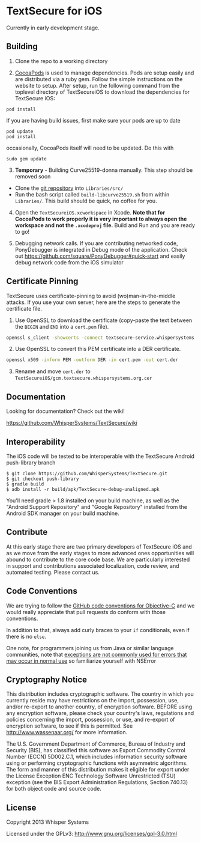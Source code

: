 # TextSecure for iOS

Currently in early development stage.

## Building

1) Clone the repo to a working directory

2) [CocoaPods](http://cocoapods.org) is used to manage dependencies. Pods are setup easily and are distributed via a ruby gem. Follow the simple instructions on the website to setup. After setup, run the following command from the toplevel directory of TextSecureiOS to download the dependencies for TextSecure iOS:

```
pod install
```
If you are having build issues, first make sure your pods are up to date
```
pod update
pod install
```
occasionally, CocoaPods itself will need to be updated. Do this with
```
sudo gem update
```

3) **Temporary** - Building Curve25519-donna manually. This step should be removed soon

- Clone the [git repository](https://github.com/agl/curve25519-donna.git) into `Libraries/src/`
- Run the bash script called `build-libcurve25519.sh`  from within `Libraries/`. This build should be quick, no coffee for you.


4) Open the `TextSecureiOS.xcworkspace` in Xcode. **Note that for CocoaPods to work properly it is very important to always open the workspace and not the `.xcodeproj` file.** Build and Run and you are ready to go!

5) Debugging network calls. If you are contributing networked code, PonyDebugger is integrated in Debug mode of the application. Check out https://github.com/square/PonyDebugger#quick-start and easily debug network code from the iOS simulator

## Certificate Pinning

TextSecure uses certificate-pinning to avoid (wo)man-in-the-middle attacks. If you use your own server, here are the steps to generate the certificate file. 

1) Use OpenSSL to download the certificate (copy-paste the text between the `BEGIN` and `END` into a `cert.pem` file).

```bash
openssl s_client -showcerts -connect textsecure-service.whispersystems.org:443 </dev/null
```
2) Use OpenSSL to convert this PEM certificate into a DER certificate. 

```bash
openssl x509 -inform PEM -outform DER -in cert.pem -out cert.der
```

3) Rename and move `cert.der` to `TextSecureiOS/gcm.textsecure.whispersystems.org.cer`

## Documentation


Looking for documentation? Check out the wiki!

https://github.com/WhisperSystems/TextSecure/wiki

## Interoperability 
The iOS code will be tested to be interoperable with the TextSecure Android push-library branch
```
$ git clone https://github.com/WhisperSystems/TextSecure.git
$ git checkout push-library
$ gradle build
$ adb install -r build/apk/TextSecure-debug-unaligned.apk
```
You'll need gradle > 1.8 installed on your build machine, as well as the
"Android Support Repository" and "Google Repository" installed from the
Android SDK manager on your build machine.
## Contribute

At this early stage there are two primary developers of TextSecure iOS and as we move from the early stages to more advanced ones opportunities will abound to contribute to the core code base. We are particularly interested in support and contributions associated localization, code review, and automated testing. Please contact us.

## Code Conventions

We are trying to follow the [GitHub code conventions for Objective-C](https://github.com/github/objective-c-conventions) and we would really appreciate that pull requests do conform with those conventions. 

In addition to that, always add curly braces to your `if` conditionals, even if there is no `else`.

One note, for programmers joining us from Java or similar language communities, note that [exceptions are not commonly used for errors that may occur in normal use](http://stackoverflow.com/questions/324284/throwing-an-exception-in-objective-c-cocoa/324805#324805) so familiarize yourself with NSError 

## Cryptography Notice

This distribution includes cryptographic software. The country in which you currently reside may have restrictions on the import, possession, use, and/or re-export to another country, of encryption software. 
BEFORE using any encryption software, please check your country's laws, regulations and policies concerning the import, possession, or use, and re-export of encryption software, to see if this is permitted. 
See <http://www.wassenaar.org/> for more information.

The U.S. Government Department of Commerce, Bureau of Industry and Security (BIS), has classified this software as Export Commodity Control Number (ECCN) 5D002.C.1, which includes information security software using or performing cryptographic functions with asymmetric algorithms. 
The form and manner of this distribution makes it eligible for export under the License Exception ENC Technology Software Unrestricted (TSU) exception (see the BIS Export Administration Regulations, Section 740.13) for both object code and source code.

## License

Copyright 2013 Whisper Systems

Licensed under the GPLv3: http://www.gnu.org/licenses/gpl-3.0.html
